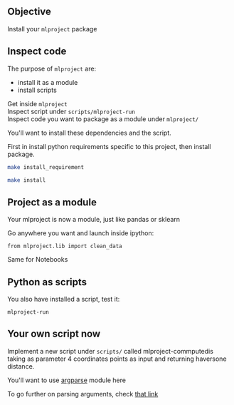 ## Objective 

Install your `mlproject` package

## Inspect code

The purpose of `mlproject` are:
- install it as a module
- install scripts 

Get inside `mlproject`  
Inspect script under `scripts/mlproject-run`  
Inspect code you want to package as a module under `mlproject/`

You'll want to install these dependencies and the script.  

First in install python requirements specific to this project, then install package.

```bash
make install_requirement
```

```bash
make install
```

## Project as a module
Your mlproject is now a module, just like pandas or sklearn

Go anywhere you want and launch inside ipython:

```
from mlproject.lib import clean_data
```

Same for Notebooks
## Python as scripts

You also have installed a script, test it:
```
mlproject-run
```

## Your own script now

Implement a new script under `scripts/` called mlproject-commputedis taking as parameter 4 coordinates points as input and returning haversone distance.

You'll want to use [argparse](https://docs.python.org/2/library/argparse.html) module here

To go further on parsing arguments, check [that link](https://www.sicara.ai/blog/2018-12-18-perfect-command-line-interfaces-python)

